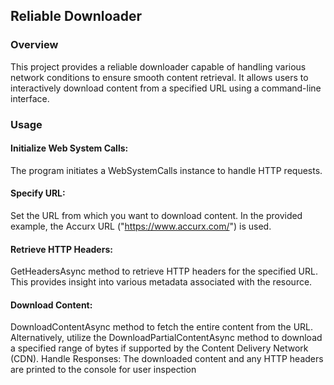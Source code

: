 ## Reliable Downloader
### Overview
This project provides a reliable downloader capable of handling various network conditions to ensure smooth content retrieval. It allows users to interactively download content from a specified URL using a command-line interface.

### Usage


#### Initialize Web System Calls: 
The program initiates a WebSystemCalls instance to handle HTTP requests.

#### Specify URL:
 Set the URL from which you want to download content. In the provided example, the Accurx URL ("https://www.accurx.com/") is used.

#### Retrieve HTTP Headers:
GetHeadersAsync method to retrieve HTTP headers for the specified URL. This provides insight into various metadata associated with the resource.

#### Download Content:

DownloadContentAsync method to fetch the entire content from the URL.
Alternatively, utilize the DownloadPartialContentAsync method to download a specified range of bytes if supported by the Content Delivery Network (CDN).
Handle Responses: The downloaded content and any HTTP headers are printed to the console for user inspection
